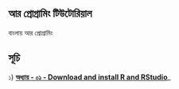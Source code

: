## আর প্রোগ্রামিং টিউটোরিয়াল

বাংলায় আর প্রোগ্রামিং  


## সূচি 

১)  [__অধ্যায় - ০১ - Download and install R and RStudio__](https://github.com/Rashedul/R-Tutorials/blob/master/files/Lec-01.md)_